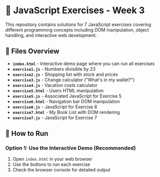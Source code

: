# 🌟 JavaScript Exercises - Week 3

This repository contains solutions for 7 JavaScript exercises covering different programming concepts including DOM manipulation, object handling, and interactive web development.

## 📁 Files Overview

- **`index.html`** - Interactive demo page where you can run all exercises
- **`exercise1.js`** - Numbers divisible by 23
- **`exercise2.js`** - Shopping list with stock and prices
- **`exercise3.js`** - Change calculator ("What's in my wallet?")
- **`exercise4.js`** - Vacation costs calculator
- **`exercise5.html`** - Users HTML manipulation
- **`exercise5.js`** - Associated JavaScript for Exercise 5
- **`exercise6.html`** - Navigation bar DOM manipulation
- **`exercise6.js`** - JavaScript for Exercise 6
- **`exercise7.html`** - My Book List with DOM rendering
- **`exercise7.js`** - JavaScript for Exercise 7

## 🚀 How to Run

### Option 1: Use the Interactive Demo (Recommended)
1. Open `index.html` in your web browser
2. Use the buttons to run each exercise
3. Check the browser console for detailed output
